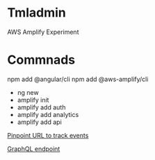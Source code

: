 # Tmladmin

AWS Amplify Experiment

# Commnads

npm add @angular/cli
npm add @aws-amplify/cli

* ng new
* amplify init
* amplify add auth
* amplify add analytics
* amplify add api


[Pinpoint URL to track events](https://us-west-2.console.aws.amazon.com/pinpoint/home/?region=us-west-2#/apps/56b892a8fc46415daabb66f9c8126f96/analytics/overview)

[GraphQL endpoint](https://zelpj7rajrdudf25blgabc7yye.appsync-api.us-west-2.amazonaws.com/graphql)


